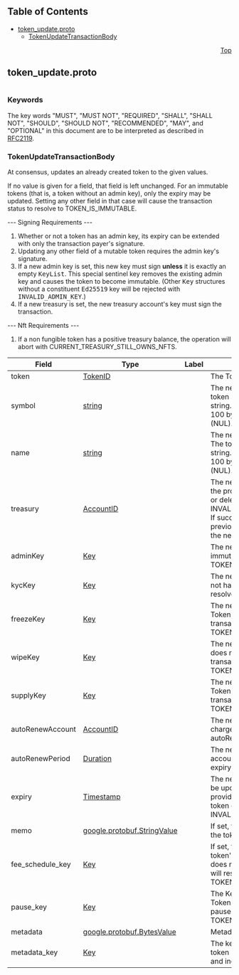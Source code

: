 ## Table of Contents

- [token_update.proto](#token_update-proto)
    - [TokenUpdateTransactionBody](#proto-TokenUpdateTransactionBody)
  



<a name="token_update-proto"></a>
<p align="right"><a href="#top">Top</a></p>

## token_update.proto
#

### Keywords
The key words "MUST", "MUST NOT", "REQUIRED", "SHALL", "SHALL NOT",
"SHOULD", "SHOULD NOT", "RECOMMENDED", "MAY", and "OPTIONAL" in this
document are to be interpreted as described in [RFC2119](https://www.ietf.org/rfc/rfc2119).


<a name="proto-TokenUpdateTransactionBody"></a>

### TokenUpdateTransactionBody
At consensus, updates an already created token to the given values.

If no value is given for a field, that field is left unchanged. For an immutable tokens (that is,
a token without an admin key), only the expiry may be updated. Setting any other field in that
case will cause the transaction status to resolve to TOKEN_IS_IMMUTABLE.

--- Signing Requirements ---
1. Whether or not a token has an admin key, its expiry can be extended with only the transaction
   payer's signature.
2. Updating any other field of a mutable token requires the admin key's signature.
3. If a new admin key is set, this new key must sign <b>unless</b> it is exactly an empty
   <tt>KeyList</tt>. This special sentinel key removes the existing admin key and causes the
   token to become immutable. (Other <tt>Key</tt> structures without a constituent
   <tt>Ed25519</tt> key will be rejected with <tt>INVALID_ADMIN_KEY</tt>.)
4. If a new treasury is set, the new treasury account's key must sign the transaction.

--- Nft Requirements ---
1. If a non fungible token has a positive treasury balance, the operation will abort with
   CURRENT_TREASURY_STILL_OWNS_NFTS.


| Field | Type | Label | Description |
| ----- | ---- | ----- | ----------- |
| token | [TokenID](#proto-TokenID) |  | The Token to be updated |
| symbol | [string](#string) |  | The new publicly visible token symbol. The token symbol is specified as a Unicode string. Its UTF-8 encoding cannot exceed 100 bytes, and cannot contain the 0 byte (NUL). |
| name | [string](#string) |  | The new publicly visible name of the token. The token name is specified as a Unicode string. Its UTF-8 encoding cannot exceed 100 bytes, and cannot contain the 0 byte (NUL). |
| treasury | [AccountID](#proto-AccountID) |  | The new Treasury account of the Token. If the provided treasury account is not existing or deleted, the response will be INVALID_TREASURY_ACCOUNT_FOR_TOKEN. If successful, the Token balance held in the previous Treasury Account is transferred to the new one. |
| adminKey | [Key](#proto-Key) |  | The new admin key of the Token. If Token is immutable, transaction will resolve to TOKEN_IS_IMMUTABlE. |
| kycKey | [Key](#proto-Key) |  | The new KYC key of the Token. If Token does not have currently a KYC key, transaction will resolve to TOKEN_HAS_NO_KYC_KEY. |
| freezeKey | [Key](#proto-Key) |  | The new Freeze key of the Token. If the Token does not have currently a Freeze key, transaction will resolve to TOKEN_HAS_NO_FREEZE_KEY. |
| wipeKey | [Key](#proto-Key) |  | The new Wipe key of the Token. If the Token does not have currently a Wipe key, transaction will resolve to TOKEN_HAS_NO_WIPE_KEY. |
| supplyKey | [Key](#proto-Key) |  | The new Supply key of the Token. If the Token does not have currently a Supply key, transaction will resolve to TOKEN_HAS_NO_SUPPLY_KEY. |
| autoRenewAccount | [AccountID](#proto-AccountID) |  | The new account which will be automatically charged to renew the token's expiration, at autoRenewPeriod interval. |
| autoRenewPeriod | [Duration](#proto-Duration) |  | The new interval at which the auto-renew account will be charged to extend the token's expiry. |
| expiry | [Timestamp](#proto-Timestamp) |  | The new expiry time of the token. Expiry can be updated even if admin key is not set. If the provided expiry is earlier than the current token expiry, transaction wil resolve to INVALID_EXPIRATION_TIME |
| memo | [google.protobuf.StringValue](#google-protobuf-StringValue) |  | If set, the new memo to be associated with the token (UTF-8 encoding max 100 bytes) |
| fee_schedule_key | [Key](#proto-Key) |  | If set, the new key to use to update the token's custom fee schedule; if the token does not currently have this key, transaction will resolve to TOKEN_HAS_NO_FEE_SCHEDULE_KEY |
| pause_key | [Key](#proto-Key) |  | The Key which can pause and unpause the Token. If the Token does not currently have a pause key, transaction will resolve to TOKEN_HAS_NO_PAUSE_KEY |
| metadata | [google.protobuf.BytesValue](#google-protobuf-BytesValue) |  | Metadata of the created token definition |
| metadata_key | [Key](#proto-Key) |  | The key which can change the metadata of a token (token definition, partition definition, and individual NFTs). |





 <!-- end messages -->

 <!-- end enums -->

 <!-- end HasExtensions -->

 <!-- end services -->


